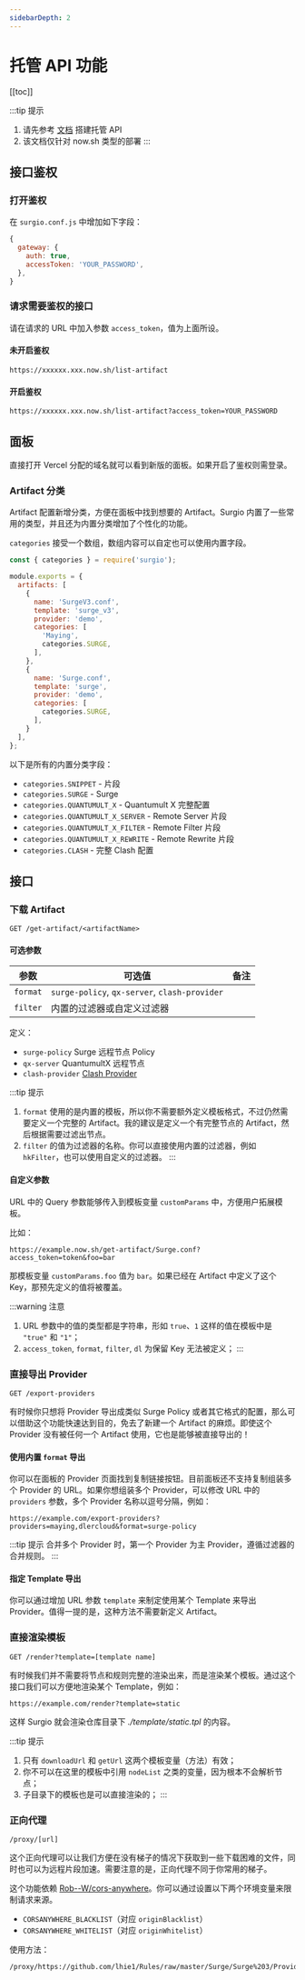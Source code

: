 ```yaml
---
sidebarDepth: 2
---
```


# 托管 API 功能

[[toc]]

:::tip 提示
1. 请先参考 [文档](/guide/advance/api-gateway.md) 搭建托管 API
2. 该文档仅针对 now.sh 类型的部署
:::

## 接口鉴权

### 打开鉴权

在 `surgio.conf.js` 中增加如下字段：

```js
{
  gateway: {
    auth: true,
    accessToken: 'YOUR_PASSWORD',
  },
}
```

### 请求需要鉴权的接口

请在请求的 URL 中加入参数 `access_token`，值为上面所设。

#### 未开启鉴权

```
https://xxxxxx.xxx.now.sh/list-artifact
```

#### 开启鉴权

```
https://xxxxxx.xxx.now.sh/list-artifact?access_token=YOUR_PASSWORD
```

## 面板

直接打开 Vercel 分配的域名就可以看到新版的面板。如果开启了鉴权则需登录。

### Artifact 分类

Artifact 配置新增分类，方便在面板中找到想要的 Artifact。Surgio 内置了一些常用的类型，并且还为内置分类增加了个性化的功能。

`categories` 接受一个数组，数组内容可以自定也可以使用内置字段。

```js
const { categories } = require('surgio');

module.exports = {
  artifacts: [
    {
      name: 'SurgeV3.conf',
      template: 'surge_v3',
      provider: 'demo',
      categories: [
        'Maying',
        categories.SURGE,
      ],
    },
    {
      name: 'Surge.conf',
      template: 'surge',
      provider: 'demo',
      categories: [
        categories.SURGE,
      ],
    }
  ],
};
```

以下是所有的内置分类字段：

- `categories.SNIPPET` - 片段
- `categories.SURGE` - Surge
- `categories.QUANTUMULT_X` - Quantumult X 完整配置
- `categories.QUANTUMULT_X_SERVER` - Remote Server 片段
- `categories.QUANTUMULT_X_FILTER` - Remote Filter 片段
- `categories.QUANTUMULT_X_REWRITE` - Remote Rewrite 片段
- `categories.CLASH` - 完整 Clash 配置

## 接口

### 下载 Artifact

```
GET /get-artifact/<artifactName>
```

<Badge text="需要鉴权" vertical="middle" />

#### 可选参数

| 参数       | 可选值                         | 备注 |
| -------- | --------------------------- | -- |
| `format` | `surge-policy`, `qx-server`, `clash-provider` | <Badge text="v1.6.0" vertical="middle" /> |
| `filter` | 内置的过滤器或自定义过滤器               |  <Badge text="v1.6.0" vertical="middle" />  |

定义：

- `surge-policy` Surge 远程节点 Policy
- `qx-server` QuantumultX 远程节点
- `clash-provider` <Badge text="v1.11.0" vertical="middle" /> [Clash Provider](https://www.notion.so/New-Feature-Clash-Proxy-Provider-ff8d1955f6234ad3a779fecd3b3ea007)

:::tip 提示
1. `format` 使用的是内置的模板，所以你不需要额外定义模板格式，不过仍然需要定义一个完整的 Artifact。我的建议是定义一个有完整节点的 Artifact，然后根据需要过滤出节点。
2. `filter` 的值为过滤器的名称。你可以直接使用内置的过滤器，例如 `hkFilter`，也可以使用自定义的过滤器。
:::

#### 自定义参数

URL 中的 Query 参数能够传入到模板变量 `customParams` 中，方便用户拓展模板。

比如：

```
https://example.now.sh/get-artifact/Surge.conf?access_token=token&foo=bar
```

那模板变量 `customParams.foo` 值为 `bar`。如果已经在 Artifact 中定义了这个 Key，那预先定义的值将被覆盖。

:::warning 注意
1. URL 参数中的值的类型都是字符串，形如 `true`、`1` 这样的值在模板中是 `"true"` 和 `"1"`；
2. `access_token`, `format`, `filter`, `dl` 为保留 Key 无法被定义；
:::

### 直接导出 Provider

```
GET /export-providers
```

<Badge text="需要鉴权" vertical="middle" />

有时候你只想将 Provider 导出成类似 Surge Policy 或者其它格式的配置，那么可以借助这个功能快速达到目的，免去了新建一个 Artifact 的麻烦。即使这个 Provider 没有被任何一个 Artifact 使用，它也是能够被直接导出的！

#### 使用内置 `format` 导出

你可以在面板的 Provider 页面找到复制链接按钮。目前面板还不支持复制组装多个 Provider 的 URL。如果你想组装多个 Provider，可以修改 URL 中的 `providers` 参数，多个 Provider 名称以逗号分隔，例如：

```
https://example.com/export-providers?providers=maying,dlercloud&format=surge-policy
```

:::tip 提示
合并多个 Provider 时，第一个 Provider 为主 Provider，遵循过滤器的合并规则。
:::

#### 指定 Template 导出

你可以通过增加 URL 参数 `template` 来制定使用某个 Template 来导出 Provider。值得一提的是，这种方法不需要新定义 Artifact。

### 直接渲染模板

```
GET /render?template=[template name]
```

有时候我们并不需要将节点和规则完整的渲染出来，而是渲染某个模板。通过这个接口我们可以方便地渲染某个 Template，例如：

```
https://example.com/render?template=static
```

这样 Surgio 就会渲染仓库目录下 _./template/static.tpl_ 的内容。

:::tip 提示
1. 只有 `downloadUrl` 和 `getUrl` 这两个模板变量（方法）有效；
2. 你不可以在这里的模板中引用 `nodeList` 之类的变量，因为根本不会解析节点；
3. 子目录下的模板也是可以直接渲染的；
:::

### 正向代理

```
/proxy/[url]
```

这个正向代理可以让我们方便在没有梯子的情况下获取到一些下载困难的文件，同时也可以为远程片段加速。需要注意的是，正向代理不同于你常用的梯子。

这个功能依赖 [Rob--W/cors-anywhere](https://github.com/Rob--W/cors-anywhere)。你可以通过设置以下两个环境变量来限制请求来源。

- `CORSANYWHERE_BLACKLIST`（对应 `originBlacklist`）
- `CORSANYWHERE_WHITELIST`（对应 `originWhitelist`）

使用方法：

```
/proxy/https://github.com/lhie1/Rules/raw/master/Surge/Surge%203/Provider/Media/Netflix.list
```

